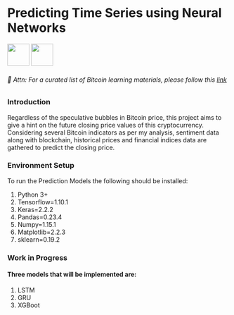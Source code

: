 # Predicting Time Series using Neural Networks
<div float="left">
  <img src="https://www.tensorflow.org/images/tf_logo_transp.png" height="50" >
  <img src="https://s3.amazonaws.com/keras.io/img/keras-logo-2018-large-1200.png" height="50">
</div>
<div float="right">

</div>

###### &#x1F535; _Attn: For a curated list of Bitcoin learning materials, please follow this [link](https://paperpublisher.herokuapp.com/papers/show/5b55e79079f094001423ef83)_

### Introduction
Regardless of the speculative bubbles in Bitcoin price, this project aims to give a hint on the future closing price values of this cryptocurrency. 
Considering several Bitcoin indicators as per my analysis, sentiment data along with blockchain, historical prices and financial indices data are gathered to predict the closing price. 


### Environment Setup
To run the Prediction Models the following should be installed:

1. Python 3+
2. Tensorflow=1.10.1
3. Keras=2.2.2
4. Pandas=0.23.4
5. Numpy=1.15.1
6. Matplotlib=2.2.3
7. sklearn=0.19.2

### Work in Progress
#### Three models that will be implemented are:
1. LSTM
2. GRU
3. XGBoot

